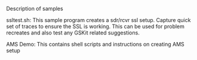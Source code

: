Description of samples

ssltest.sh: This sample program creates a sdr/rcvr ssl setup. Capture quick set of traces to ensure the SSL is working. This can be used for problem recreates and also test any GSKit related suggestions.

AMS Demo: This contains shell scripts and instructions on creating AMS setup

